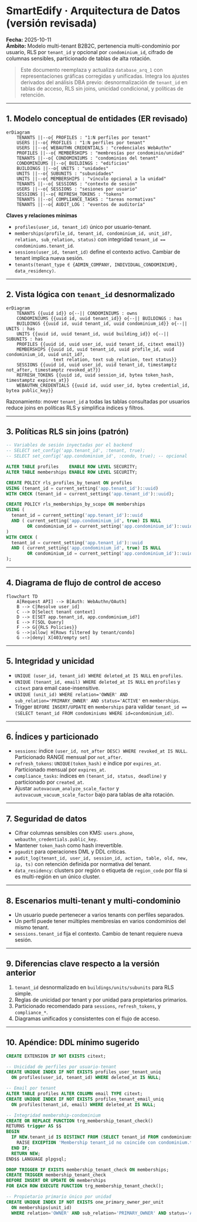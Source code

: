 # SmartEdify · Arquitectura de Datos (versión revisada)
**Fecha:** 2025-10-11  
**Ámbito:** Modelo multi-tenant B2B2C, pertenencia multi-condominio por usuario, RLS por `tenant_id` y opcional por `condominium_id`, cifrado de columnas sensibles, particionado de tablas de alta rotación.

> Este documento reemplaza y actualiza `database_arq_1` con representaciones gráficas corregidas y unificadas. Integra los ajustes derivados del análisis DBA previo: desnormalización de `tenant_id` en tablas de acceso, RLS sin joins, unicidad condicional, y políticas de retención.

---

## 1. Modelo conceptual de entidades (ER revisado)

```mermaid
erDiagram
    TENANTS ||--o{ PROFILES : "1:N perfiles por tenant"
    USERS ||--o{ PROFILES : "1:N perfiles por tenant"
    USERS ||--o{ WEBAUTHN_CREDENTIALS : "credenciales WebAuthn"
    PROFILES ||--o{ MEMBERSHIPS : "membresías por condominio/unidad"
    TENANTS ||--o{ CONDOMINIUMS : "condominios del tenant"
    CONDOMINIUMS ||--o{ BUILDINGS : "edificios"
    BUILDINGS ||--o{ UNITS : "unidades"
    UNITS ||--o{ SUBUNITS : "subunidades"
    UNITS ||--o{ MEMBERSHIPS : "vínculo opcional a la unidad"
    TENANTS ||--o{ SESSIONS : "contexto de sesión"
    USERS ||--o{ SESSIONS : "sesiones por usuario"
    SESSIONS ||--o{ REFRESH_TOKENS : "tokens"
    TENANTS ||--o{ COMPLIANCE_TASKS : "tareas normativas"
    TENANTS ||--o{ AUDIT_LOG : "eventos de auditoría"
```

**Claves y relaciones mínimas**
- `profiles(user_id, tenant_id)` único por usuario-tenant.  
- `memberships(profile_id, tenant_id, condominium_id, unit_id?, relation, sub_relation, status)` con integridad `tenant_id == condominiums.tenant_id`.  
- `sessions(user_id, tenant_id)` define el contexto activo. Cambiar de tenant implica nueva sesión.  
- `tenants(tenant_type ∈ {ADMIN_COMPANY, INDIVIDUAL_CONDOMINIUM}, data_residency)`.  

---

## 2. Vista lógica con `tenant_id` desnormalizado

```mermaid
erDiagram
    TENANTS {{uuid id}} o{--|| CONDOMINIUMS : owns
    CONDOMINIUMS {{uuid id, uuid tenant_id}} o{--|| BUILDINGS : has
    BUILDINGS {{uuid id, uuid tenant_id, uuid condominium_id}} o{--|| UNITS : has
    UNITS {{uuid id, uuid tenant_id, uuid building_id}} o{--|| SUBUNITS : has
    PROFILES {{uuid id, uuid user_id, uuid tenant_id, citext email}}
    MEMBERSHIPS {{uuid id, uuid tenant_id, uuid profile_id, uuid condominium_id, uuid unit_id?,
                  text relation, text sub_relation, text status}}
    SESSIONS {{uuid id, uuid user_id, uuid tenant_id, timestamptz not_after, timestamptz revoked_at?}}
    REFRESH_TOKENS {{uuid id, uuid session_id, bytea token_hash, timestamptz expires_at}}
    WEBAUTHN_CREDENTIALS {{uuid id, uuid user_id, bytea credential_id, bytea public_key}}
```

Razonamiento: mover `tenant_id` a todas las tablas consultadas por usuarios reduce joins en políticas RLS y simplifica índices y filtros.

---

## 3. Políticas RLS sin joins (patrón)

```sql
-- Variables de sesión inyectadas por el backend
-- SELECT set_config('app.tenant_id', :tenant, true);
-- SELECT set_config('app.condominium_id', :condo, true); -- opcional

ALTER TABLE profiles    ENABLE ROW LEVEL SECURITY;
ALTER TABLE memberships ENABLE ROW LEVEL SECURITY;

CREATE POLICY rls_profiles_by_tenant ON profiles
USING (tenant_id = current_setting('app.tenant_id')::uuid)
WITH CHECK (tenant_id = current_setting('app.tenant_id')::uuid);

CREATE POLICY rls_memberships_by_scope ON memberships
USING (
  tenant_id = current_setting('app.tenant_id')::uuid
  AND ( current_setting('app.condominium_id', true) IS NULL
        OR condominium_id = current_setting('app.condominium_id')::uuid )
)
WITH CHECK (
  tenant_id = current_setting('app.tenant_id')::uuid
  AND ( current_setting('app.condominium_id', true) IS NULL
        OR condominium_id = current_setting('app.condominium_id')::uuid )
);
```

---

## 4. Diagrama de flujo de control de acceso

```mermaid
flowchart TD
    A[Request API] --> B[Auth: WebAuthn/OAuth]
    B --> C[Resolve user_id]
    C --> D[Select tenant context]
    D --> E[SET app.tenant_id, app.condominium_id?]
    E --> F[SQL Query]
    F --> G{{RLS Policies}}
    G -->|allow| H[Rows filtered by tenant/condo]
    G -->|deny| X[403/empty set]
```

---

## 5. Integridad y unicidad

- `UNIQUE (user_id, tenant_id) WHERE deleted_at IS NULL` en `profiles`.  
- `UNIQUE (tenant_id, email) WHERE deleted_at IS NULL` en `profiles` y `citext` para email case-insensitive.  
- `UNIQUE (unit_id) WHERE relation='OWNER' AND sub_relation='PRIMARY_OWNER' AND status='ACTIVE'` en `memberships`.  
- Trigger `BEFORE INSERT/UPDATE` en `memberships` para validar `tenant_id == (SELECT tenant_id FROM condominiums WHERE id=condominium_id)`.  

---

## 6. Índices y particionado

- `sessions`: índice `(user_id, not_after DESC) WHERE revoked_at IS NULL`. Particionado RANGE mensual por `not_after`.  
- `refresh_tokens`: `UNIQUE(token_hash)` e índice por `expires_at`. Particionado mensual por `expires_at`.  
- `compliance_tasks`: índices en `(tenant_id, status, deadline)` y particionado por `created_at`.  
- Ajustar `autovacuum_analyze_scale_factor` y `autovacuum_vacuum_scale_factor` bajo para tablas de alta rotación.  

---

## 7. Seguridad de datos

- Cifrar columnas sensibles con KMS: `users.phone`, `webauthn_credentials.public_key`.  
- Mantener `token_hash` como hash irrevertible.  
- `pgaudit` para operaciones DML y DDL críticas.  
- `audit_log(tenant_id, user_id, session_id, action, table, old, new, ip, ts)` con retención definida por normativa del tenant.  
- `data_residency`: clusters por región o etiqueta de `region_code` por fila si es multi-región en un único cluster.  

---

## 8. Escenarios multi-tenant y multi-condominio

- Un usuario puede pertenecer a varios tenants con perfiles separados.  
- Un perfil puede tener múltiples membresías en varios condominios del mismo tenant.  
- `sessions.tenant_id` fija el contexto. Cambio de tenant requiere nueva sesión.  

---

## 9. Diferencias clave respecto a la versión anterior

1. `tenant_id` desnormalizado en `buildings/units/subunits` para RLS simple.  
2. Reglas de unicidad por tenant y por unidad para propietarios primarios.  
3. Particionado recomendado para `sessions`, `refresh_tokens`, y `compliance_*`.  
4. Diagramas unificados y consistentes con el flujo de acceso.  

---

## 10. Apéndice: DDL mínimo sugerido

```sql
CREATE EXTENSION IF NOT EXISTS citext;

-- Unicidad de perfiles por usuario-tenant
CREATE UNIQUE INDEX IF NOT EXISTS profiles_user_tenant_uniq
  ON profiles(user_id, tenant_id) WHERE deleted_at IS NULL;

-- Email por tenant
ALTER TABLE profiles ALTER COLUMN email TYPE citext;
CREATE UNIQUE INDEX IF NOT EXISTS profiles_tenant_email_uniq
  ON profiles(tenant_id, email) WHERE deleted_at IS NULL;

-- Integridad membership-condominium
CREATE OR REPLACE FUNCTION trg_membership_tenant_check()
RETURNS trigger AS $$
BEGIN
  IF NEW.tenant_id IS DISTINCT FROM (SELECT tenant_id FROM condominiums WHERE id = NEW.condominium_id) THEN
    RAISE EXCEPTION 'Membership tenant_id no coincide con condominium.tenant_id';
  END IF;
  RETURN NEW;
END$$ LANGUAGE plpgsql;

DROP TRIGGER IF EXISTS membership_tenant_check ON memberships;
CREATE TRIGGER membership_tenant_check
BEFORE INSERT OR UPDATE ON memberships
FOR EACH ROW EXECUTE FUNCTION trg_membership_tenant_check();

-- Propietario primario único por unidad
CREATE UNIQUE INDEX IF NOT EXISTS one_primary_owner_per_unit
  ON memberships(unit_id)
  WHERE relation='OWNER' AND sub_relation='PRIMARY_OWNER' AND status='ACTIVE';
```
